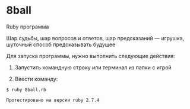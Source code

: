 # 8ball

Ruby программа

Шар судьбы, шар вопросов и ответов, шар предсказаний — игрушка, шуточный способ предсказывать будущее

Для запуска программы, нужно выполнить следующие действия:

1. Запустить командную строку или терминал из папки с игрой

2. Ввести команду:
```
$ ruby 8ball.rb

Протестировано на версии ruby 2.7.4
